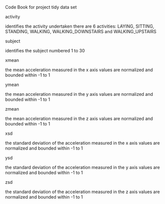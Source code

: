 Code Book for project tidy data set

activity

identifies the activity undertaken
there are 6 activities:
LAYING, SITTING, STANDING, WALKING, WALKING_DOWNSTAIRS and WALKING_UPSTAIRS

subject

identifies the subject
numbered 1 to 30

xmean

the mean acceleration measured in the x axis
values are normalized and bounded within -1 to 1

ymean

the mean acceleration measured in the y axis
values are normalized and bounded within -1 to 1

zmean

the mean acceleration measured in the z axis
values are normalized and bounded within -1 to 1

xsd

the standard deviation of the acceleration measured in the x axis
values are normalized and bounded within -1 to 1

ysd

the standard deviation of the acceleration measured in the y axis
values are normalized and bounded within -1 to 1

zsd

the standard deviation of the acceleration measured in the z axis
values are normalized and bounded within -1 to 1